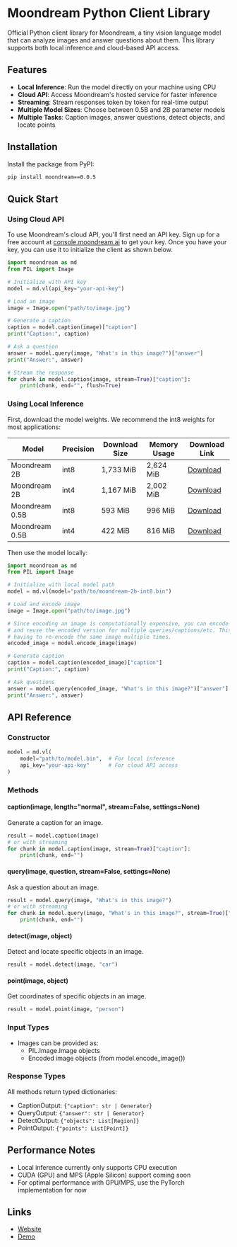 # Moondream Python Client Library

Official Python client library for Moondream, a tiny vision language model that
can analyze images and answer questions about them. This library supports both
local inference and cloud-based API access.

## Features

- **Local Inference**: Run the model directly on your machine using CPU
- **Cloud API**: Access Moondream's hosted service for faster inference
- **Streaming**: Stream responses token by token for real-time output
- **Multiple Model Sizes**: Choose between 0.5B and 2B parameter models
- **Multiple Tasks**: Caption images, answer questions, detect objects, and locate points

## Installation

Install the package from PyPI:

```bash
pip install moondream==0.0.5
```

## Quick Start

### Using Cloud API

To use Moondream's cloud API, you'll first need an API key. Sign up for a free
account at [console.moondream.ai](https://console.moondream.ai) to get your key.
Once you have your key, you can use it to initialize the client as shown below.

```python
import moondream as md
from PIL import Image

# Initialize with API key
model = md.vl(api_key="your-api-key")

# Load an image
image = Image.open("path/to/image.jpg")

# Generate a caption
caption = model.caption(image)["caption"]
print("Caption:", caption)

# Ask a question
answer = model.query(image, "What's in this image?")["answer"]
print("Answer:", answer)

# Stream the response
for chunk in model.caption(image, stream=True)["caption"]:
    print(chunk, end="", flush=True)
```

### Using Local Inference

First, download the model weights. We recommend the int8 weights for most applications:

| Model          | Precision | Download Size | Memory Usage | Download Link                                                                                                                                   |
| -------------- | --------- | ------------- | ------------ | ----------------------------------------------------------------------------------------------------------------------------------------------- |
| Moondream 2B   | int8      | 1,733 MiB     | 2,624 MiB    | [Download](https://huggingface.co/vikhyatk/moondream2/resolve/9dddae84d54db4ac56fe37817aeaeb502ed083e2/moondream-2b-int8.mf.gz?download=true)   |
| Moondream 2B   | int4      | 1,167 MiB     | 2,002 MiB    | [Download](https://huggingface.co/vikhyatk/moondream2/resolve/9dddae84d54db4ac56fe37817aeaeb502ed083e2/moondream-2b-int4.mf.gz?download=true)   |
| Moondream 0.5B | int8      | 593 MiB       | 996 MiB      | [Download](https://huggingface.co/vikhyatk/moondream2/resolve/9dddae84d54db4ac56fe37817aeaeb502ed083e2/moondream-0_5b-int8.mf.gz?download=true) |
| Moondream 0.5B | int4      | 422 MiB       | 816 MiB      | [Download](https://huggingface.co/vikhyatk/moondream2/resolve/9dddae84d54db4ac56fe37817aeaeb502ed083e2/moondream-0_5b-int4.mf.gz?download=true) |

Then use the model locally:

```python
import moondream as md
from PIL import Image

# Initialize with local model path
model = md.vl(model="path/to/moondream-2b-int8.bin")

# Load and encode image
image = Image.open("path/to/image.jpg")

# Since encoding an image is computationally expensive, you can encode it once
# and reuse the encoded version for multiple queries/captions/etc. This avoids
# having to re-encode the same image multiple times.
encoded_image = model.encode_image(image)

# Generate caption
caption = model.caption(encoded_image)["caption"]
print("Caption:", caption)

# Ask questions
answer = model.query(encoded_image, "What's in this image?")["answer"]
print("Answer:", answer)
```

## API Reference

### Constructor

```python
model = md.vl(
    model="path/to/model.bin",  # For local inference
    api_key="your-api-key"      # For cloud API access
)
```

### Methods

#### caption(image, length="normal", stream=False, settings=None)

Generate a caption for an image.

```python
result = model.caption(image)
# or with streaming
for chunk in model.caption(image, stream=True)["caption"]:
    print(chunk, end="")
```

#### query(image, question, stream=False, settings=None)

Ask a question about an image.

```python
result = model.query(image, "What's in this image?")
# or with streaming
for chunk in model.query(image, "What's in this image?", stream=True)["answer"]:
    print(chunk, end="")
```

#### detect(image, object)

Detect and locate specific objects in an image.

```python
result = model.detect(image, "car")
```

#### point(image, object)

Get coordinates of specific objects in an image.

```python
result = model.point(image, "person")
```

### Input Types

- Images can be provided as:
  - PIL.Image.Image objects
  - Encoded image objects (from model.encode_image())

### Response Types

All methods return typed dictionaries:

- CaptionOutput: `{"caption": str | Generator}`
- QueryOutput: `{"answer": str | Generator}`
- DetectOutput: `{"objects": List[Region]}`
- PointOutput: `{"points": List[Point]}`

## Performance Notes

- Local inference currently only supports CPU execution
- CUDA (GPU) and MPS (Apple Silicon) support coming soon
- For optimal performance with GPU/MPS, use the PyTorch implementation for now

## Links

- [Website](https://moondream.ai/)
- [Demo](https://moondream.ai/playground)
